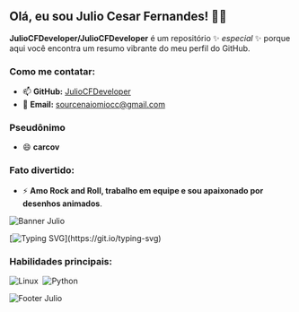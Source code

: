 ## Olá, eu sou Julio Cesar Fernandes! 👋🎉

**JulioCFDeveloper/JulioCFDeveloper** é um repositório ✨ _especial_ ✨ porque aqui você encontra um resumo vibrante do meu perfil do GitHub.

### Como me contatar:
- 📫 **GitHub:** [JulioCFDeveloper](https://github.com/JulioCFDeveloper)
- 📧 **Email:** sourcenaiomiocc@gmail.com

### Pseudônimo
- 😄 **carcov**

### Fato divertido:
- ⚡ **Amo Rock and Roll, trabalho em equipe e sou apaixonado por desenhos animados**.

![Banner Julio](https://capsule-render.vercel.app/api?type=waving&color=0a0a23&height=200&section=header&text=Julio%20Cesar%20Fernandes&fontSize=50&fontColor=4ade80&animation=twinkling)

[![Typing SVG](https://readme-typing-svg.herokuapp.com/?color=f72585&size=30&center=true&vCenter=true&width=1000&lines=Explorando+novas+tecnologias...;Desenvolvendo+soluções+inovadoras+em+Python!;Sempre+em+busca+de+desafios+e+aprendizado.)](https://git.io/typing-svg)

### Habilidades principais:
![Linux](https://img.shields.io/badge/-Linux-FFA500?style=for-the-badge&logo=linux&logoColor=black)&nbsp;
![Python](https://img.shields.io/badge/-Python-1572B6?style=for-the-badge&logo=python&logoColor=white)&nbsp;


![Footer Julio](https://capsule-render.vercel.app/api?type=waving&color=0a0a23&height=150&section=footer&fontColor=4ade80)
